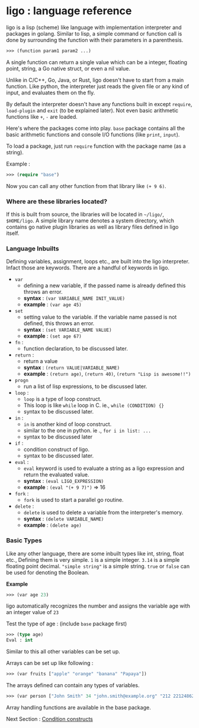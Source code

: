 # ligo : language reference

ligo is a lisp (scheme) like language with implementation interpreter and packages in golang.
Similar to lisp, a simple command or function call is done by surrounding the function with
their parameters in a parenthesis.

```clojure
>>> (function param1 param2 ...)
```

A single function can return a single value which can be a integer, floating point, string,
a Go native struct, or even a nil value.

Unlike in C/C++, Go, Java, or Rust, ligo doesn't have to start from a main function.
Like python, the interpreter just reads the given file or any kind of input, and evaluates
them on the fly.

By default the interpreter doesn't have any functions built in except `require`,
`load-plugin` and `exit` (to be explained later). Not even basic arithmetic functions like
`+`, `-` are loaded.

Here's where the packages come into play. `base` package contains all the basic arithmetic
functions and console I/O functions (like `print`, `input`).

To load a package, just run `require` function with the package name (as a string).

Example :

```clojure
>>> (require "base")
```

Now you can call any other function from that library like `(+ 9 6)`.

### Where are these libraries located?

If this is built from source, the libraries will be located in `~/ligo/`, `$HOME/ligo`.
A simple library name denotes a system directory, which contains go native plugin libraries
as well as library files defined in ligo itself.

### Language Inbuilts

Defining variables, assignment, loops etc., are built into the ligo interpreter. Infact
those are keywords. There are a handful of keywords in ligo.

 + `var`
    - defining a new variable, if the passed name is already defined this throws an error.
    - **syntax** : `(var VARIABLE_NAME INIT_VALUE)`
    - **example** : `(var age 45)`
 + `set`
    - setting value to the variable. if the variable name passed is not defined, this throws an error.
    - **syntax** : `(set VARIABLE_NAME VALUE)`
    - **example** : `(set age 67)`
 + `fn` :
    - function declaration, to be discussed later.
 + `return` :
    - return a value
    - **syntax** : `(return VALUE|VARIABLE_NAME)`
    - **example** : `(return age)`, `(return 40)`, `(return "Lisp is awesome!!")`
 + `progn`
    - run a list of lisp expressions, to be discussed later.
 + `loop` :
    - `loop` is a type of loop construct.
    - This loop is like `while` loop in C. ie., `while (CONDITION) {}`
    - syntax to be discussed later.
 + `in` :
    - `in` is another kind of loop construct.
    - similar to the one in python. ie ., `for i in list: ...`
    - syntax to be discussed later
 + `if` :
    - condition construct of ligo.
    - syntax to be discussed later.
 + `eval` :
    - `eval` keyword is used to evaluate a string as a ligo expression and return the evaluated value.
    - **syntax** : `(eval LIGO_EXPRESSION)`
    - **example** : `(eval "(+ 9 7)")` => 16
 + `fork` :
    - `fork` is used to start a parallel go routine.
 + `delete` :
    - `delete` is used to delete a variable from the interpreter's memory.
    - **syntax** : `(delete VARIABLE_NAME)`
    - **example** : `(delete age)`

### Basic Types
Like any other language, there are some inbuilt types like int, string, float etc.,
Defining them is very simple.
`1` is a simple integer. `3.14` is a simple floating point decimal. `"simple string"` is a
simple string. `true` or `false` can be used for denoting the Boolean.

**Example**

```clojure
>>> (var age 23)
```

ligo automatically recognizes the number and assigns the variable age with an integer value
of `23`

Test the type of age : (include `base` package first)

```clojure
>>> (type age)
Eval : int
```  

Similar to this all other variables can be set up.

Arrays can be set up like following :

```clojure
>>> (var fruits ["apple" "orange" "banana" "Papaya"])
```

The arrays defined can contain any types of variables.

```clojure
>>> (var person ["John Smith" 34 "john.smith@example.org" "212 2212486263" true])
```

Array handling functions are available in the base package.

Next Section : [Condition constructs](1_Conditions.md)
